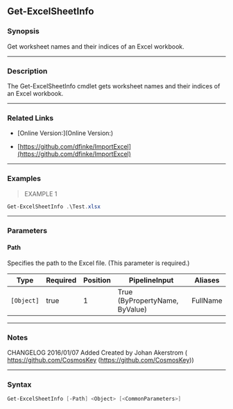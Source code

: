 Get-ExcelSheetInfo
------------------

### Synopsis
Get worksheet names and their indices of an Excel workbook.

---

### Description

The Get-ExcelSheetInfo cmdlet gets worksheet names and their indices of an Excel workbook.

---

### Related Links
* [Online Version:](Online Version:)

* [https://github.com/dfinke/ImportExcel](https://github.com/dfinke/ImportExcel)

---

### Examples
> EXAMPLE 1

```PowerShell
Get-ExcelSheetInfo .\Test.xlsx
```

---

### Parameters
#### **Path**
Specifies the path to the Excel file. (This parameter is required.)

|Type      |Required|Position|PipelineInput                 |Aliases |
|----------|--------|--------|------------------------------|--------|
|`[Object]`|true    |1       |True (ByPropertyName, ByValue)|FullName|

---

### Notes
CHANGELOG 2016/01/07 Added Created by Johan Akerstrom ( https://github.com/CosmosKey (https://github.com/CosmosKey)\)

---

### Syntax
```PowerShell
Get-ExcelSheetInfo [-Path] <Object> [<CommonParameters>]
```
